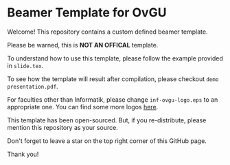 # Beamer Template for OvGU

Welcome! This repository contains a custom defined beamer template.

Please be warned, this is **NOT AN OFFICAL** template.

To understand how to use this template, please follow the example provided in `slide.tex`. 

To see how the template will result after compilation, please checkout `demo presentation.pdf`.

For faculties other than Informatik, please change `inf-ovgu-logo.eps` to an appropriate one. You can find some more logos [here](https://github.com/manuelliebchen/ovgu_template/tree/master/logos).

This template has been open-sourced. But, if you re-distribute, please mention this repository as your source. 

Don't forget to leave a star on the top right corner of this GitHub page.

Thank you!